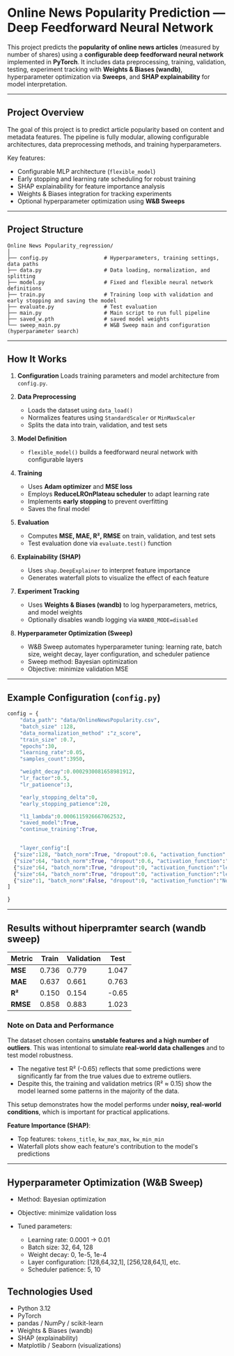 # Online News Popularity Prediction — Deep Feedforward Neural Network

This project predicts the **popularity of online news articles** (measured by number of shares) using a **configurable deep feedforward neural network** implemented in **PyTorch**.
It includes data preprocessing, training, validation, testing, experiment tracking with **Weights & Biases (wandb)**, hyperparameter optimization via **Sweeps**, and **SHAP explainability** for model interpretation.

---

## Project Overview

The goal of this project is to predict article popularity based on content and metadata features.
The pipeline is fully modular, allowing configurable architectures, data preprocessing methods, and training hyperparameters.

Key features:

* Configurable MLP architecture (`flexible_model`)
* Early stopping and learning rate scheduling for robust training
* SHAP explainability for feature importance analysis
* Weights & Biases integration for tracking experiments
* Optional hyperparameter optimization using **W&B Sweeps**

---

##  Project Structure

```
Online News Popularity_regression/
│
├── config.py                  # Hyperparameters, training settings, data paths
├── data.py                    # Data loading, normalization, and splitting
├── model.py                   # Fixed and flexible neural network definitions
├── train.py                   # Training loop with validation and early stopping and saving the model
├── evaluate.py                # Test evaluation
├── main.py                    # Main script to run full pipeline
├── saved_w.pth                # saved model weights
└── sweep_main.py              # W&B Sweep main and configuration (hyperparameter search)
```

---

## How It Works

1. **Configuration**
   Loads training parameters and model architecture from `config.py`.

2. **Data Preprocessing**

   * Loads the dataset using `data_load()`
   * Normalizes features using `StandardScaler` or `MinMaxScaler`
   * Splits the data into train, validation, and test sets

3. **Model Definition**

   * `flexible_model()` builds a feedforward neural network with configurable layers

4. **Training**

   * Uses **Adam optimizer** and **MSE loss**
   * Employs **ReduceLROnPlateau scheduler** to adapt learning rate
   * Implements **early stopping** to prevent overfitting
   * Saves the final model

5. **Evaluation**

   * Computes **MSE, MAE, R², RMSE** on train, validation, and test sets
   * Test evaluation done via `evaluate.test()` function

6. **Explainability (SHAP)**

   * Uses `shap.DeepExplainer` to interpret feature importance
   * Generates waterfall plots to visualize the effect of each feature

7. **Experiment Tracking**

   * Uses **Weights & Biases (wandb)** to log hyperparameters, metrics, and model weights
   * Optionally disables wandb logging via `WANDB_MODE=disabled`

8. **Hyperparameter Optimization (Sweep)**

   * W&B Sweep automates hyperparameter tuning: learning rate, batch size, weight decay, layer configuration, and scheduler patience
   * Sweep method: Bayesian optimization
   * Objective: minimize validation MSE

---

## Example Configuration (`config.py`)

```python
config = {
    "data_path": "data/OnlineNewsPopularity.csv",
    "batch_size" :128,
    "data_normalization_method" :"z_score",
    "train_size" :0.7,
    "epochs":30,
    "learning_rate":0.05,
    "samples_count":3950,

    "weight_decay":0.0002930081658981912,
    "lr_factor":0.5,
    "lr_patioence":3,

    "early_stopping_delta":0,
    "early_stopping_patience":20,

    "l1_lambda":0.0006115926667062532,
    "saved_model":True,
    "continue_training":True,


    "layer_config":[
  {"size":128, "batch_norm":True, "dropout":0.6, "activation_function":"leaky_relu"},
  {"size":64, "batch_norm":True, "dropout":0.6, "activation_function":"leaky_relu"},
  {"size":64, "batch_norm":True, "dropout":0, "activation_function":"leaky_relu"},
  {"size":64, "batch_norm":True, "dropout":0, "activation_function":"leaky_relu"},
  {"size":1, "batch_norm":False, "dropout":0, "activation_function":"None"}
]

}
```

---

## Results without hiperpramter search (wandb sweep)

| Metric   | Train  | Validation | Test   |
| -------- | ------ | ---------- | ------ |
| **MSE**  | 0.736  | 0.779      | 1.047  |
| **MAE**  | 0.637  | 0.661      | 0.763  |
| **R²**   | 0.150  | 0.154      | -0.65  |
| **RMSE** | 0.858  | 0.883      | 1.023  |
### Note on Data and Performance

The dataset chosen contains **unstable features and a high number of outliers**. This was intentional to simulate **real-world data challenges** and to test model robustness.  
- The negative test R² (-0.65) reflects that some predictions were significantly far from the true values due to extreme outliers.  
- Despite this, the training and validation metrics (R² ≈ 0.15) show the model learned some patterns in the majority of the data.  

This setup demonstrates how the model performs under **noisy, real-world conditions**, which is important for practical applications.

**Feature Importance (SHAP)**:

* Top features: `tokens_title`, `kw_max_max`, `kw_min_min`
* Waterfall plots show each feature's contribution to the model's predictions

---

## Hyperparameter Optimization (W&B Sweep)

* Method: Bayesian optimization
* Objective: minimize validation loss
* Tuned parameters:

  * Learning rate: 0.0001 → 0.01
  * Batch size: 32, 64, 128
  * Weight decay: 0, 1e-5, 1e-4
  * Layer configuration: [128,64,32,1], [256,128,64,1], etc.
  * Scheduler patience: 5, 10


## Technologies Used

* Python 3.12
* PyTorch
* pandas / NumPy / scikit-learn
* Weights & Biases (wandb)
* SHAP (explainability)
* Matplotlib / Seaborn (visualizations)

